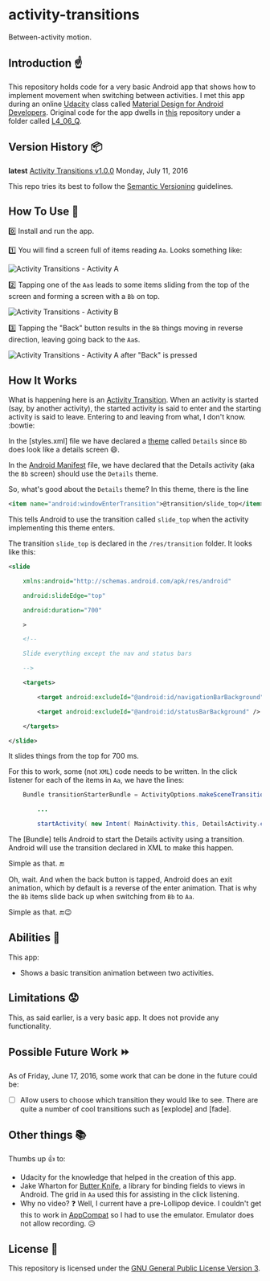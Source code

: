 # activity-transitions

Between-activity motion.

## Introduction :point_up:

This repository holds code for a very basic Android app that shows how to implement movement when switching between activities. I met this app during an online [Udacity](https://www.udacity.com/) class called [Material Design for Android Developers](https://www.udacity.com/course/material-design-for-android-developers--ud862). Original code for the app dwells in [this](https://github.com/udacity/ud862-samples) repository under a folder called [L4_06_Q](https://github.com/udacity/ud862-samples/tree/master/L4_06_Q).

## Version History :package:

**latest** 	[Activity Transitions v1.0.0](https://github.com/joshua-kairu/activity-transitions/releases/download/v1.0.0/Activity-Transitions-v1.0.0.apk) 	Monday, July 11, 2016

This repo tries its best to follow the [Semantic Versioning](http://semver.org/) guidelines.

## How To Use :wrench:

:zero: Install and run the app.

:one: You will find a screen full of items reading `Aa`. Looks something like:

![Activity Transitions - Activity A](screenshots/activity-transitions-activity-a-2016-06-17-110912.png) 

:two: Tapping one of the `Aa`s leads to some items sliding from the top of the screen and forming a screen with a `Bb` on top.

![Activity Transitions - Activity B](screenshots/activity-transitions-activity-b-2016-06-17-110912.png) 

:three: Tapping the "Back" button results in the `Bb` things moving in reverse direction, leaving going back to the `Aa`s.

![Activity Transitions - Activity A after "Back" is pressed](screenshots/activity-transitions-activity-a-2016-06-17-110912.png) 

## How It Works

What is happening here is an [Activity Transition](https://developer.android.com/training/material/animations.html#Transitions). When an activity is started (say, by another activity), the started activity is said to enter and the starting activity is said to leave. Entering to and leaving from what, I don't know. :bowtie:  

In the [styles.xml] file we have declared a [theme](https://developer.android.com/guide/topics/ui/themes.html#DefiningStyles) called `Details` since `Bb` does look like a details screen :smile:. 

In the [Android Manifest](https://developer.android.com/guide/topics/manifest/manifest-intro.html) file, we have declared that the Details activity (aka the `Bb` screen) should use the `Details` theme.

So, what's good about the `Details` theme? In this theme, there is the line 

```xml 
<item name="android:windowEnterTransition">@transition/slide_top</item>
```

This tells Android to use the transition called `slide_top` when the activity implementing this theme enters.

The transition `slide_top` is declared in the `/res/transition` folder. It looks like this:

```xml
<slide

    xmlns:android="http://schemas.android.com/apk/res/android"

    android:slideEdge="top"

    android:duration="700"

    >

    <!--

    Slide everything except the nav and status bars

    -->

    <targets>

        <target android:excludeId="@android:id/navigationBarBackground" />

        <target android:excludeId="@android:id/statusBarBackground" />

    </targets>

</slide>
```

It slides things from the top for 700 ms.

For this to work, some (not `XML`) code needs to be written. In the click listener for each of the items in `Aa`, we have the lines:

```java
	Bundle transitionStarterBundle = ActivityOptions.makeSceneTransitionAnimation( MainActivity.this ).toBundle();

        ...

        startActivity( new Intent( MainActivity.this, DetailsActivity.class ), transitionStarterBundle );
```

The [Bundle] tells Android to start the Details activity using a transition. Android will use the transition declared in XML to make this happen.

Simple as that. :end:

Oh, wait. And when the back button is tapped, Android does an exit animation, which by default is a reverse of the enter animation. That is why the `Bb` items slide back up when switching from `Bb` to `Aa`.

Simple as that. :end::wink:

## Abilities :muscle:

This app:
* Shows a basic transition animation between two activities.

## Limitations :worried:

This, as said earlier, is a very basic app. It does not provide any functionality.

## Possible Future Work :fast_forward:

As of Friday, June 17, 2016, some work that can be done in the future could be: 
- [ ] Allow users to choose which transition they would like to see. There are quite a number of cool transitions such as [explode] and [fade]. 

## Other things :books:

Thumbs up :+1: to:
* Udacity for the knowledge that helped in the creation of this app.
* Jake Wharton for [Butter Knife](http://jakewharton.github.io/butterknife/), a library for binding fields to views in Android. The grid in `Aa` used this for assisting in the click listening.
* Why no video? :question: Well, I current have a pre-Lollipop device. I couldn't get this to work in [AppCompat](https://developer.android.com/topic/libraries/support-library/features.html#v7-appcompat) so I had to use the emulator. Emulator does not allow recording. :disappointed_relieved: 

## License :lock_with_ink_pen:

This repository is licensed under the [GNU General Public License Version 3](http://www.gnu.org/licenses/gpl-3.0.en.html).
